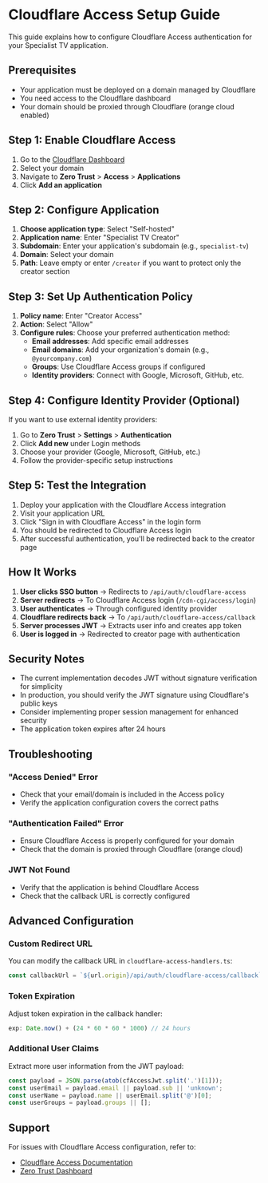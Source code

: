 # Cloudflare Access Setup Guide

This guide explains how to configure Cloudflare Access authentication for your Specialist TV application.

## Prerequisites

- Your application must be deployed on a domain managed by Cloudflare
- You need access to the Cloudflare dashboard
- Your domain should be proxied through Cloudflare (orange cloud enabled)

## Step 1: Enable Cloudflare Access

1. Go to the [Cloudflare Dashboard](https://dash.cloudflare.com)
2. Select your domain
3. Navigate to **Zero Trust** > **Access** > **Applications**
4. Click **Add an application**

## Step 2: Configure Application

1. **Choose application type**: Select "Self-hosted"
2. **Application name**: Enter "Specialist TV Creator"
3. **Subdomain**: Enter your application's subdomain (e.g., `specialist-tv`)
4. **Domain**: Select your domain
5. **Path**: Leave empty or enter `/creator` if you want to protect only the creator section

## Step 3: Set Up Authentication Policy

1. **Policy name**: Enter "Creator Access"
2. **Action**: Select "Allow"
3. **Configure rules**: Choose your preferred authentication method:
   - **Email addresses**: Add specific email addresses
   - **Email domains**: Add your organization's domain (e.g., `@yourcompany.com`)
   - **Groups**: Use Cloudflare Access groups if configured
   - **Identity providers**: Connect with Google, Microsoft, GitHub, etc.

## Step 4: Configure Identity Provider (Optional)

If you want to use external identity providers:

1. Go to **Zero Trust** > **Settings** > **Authentication**
2. Click **Add new** under Login methods
3. Choose your provider (Google, Microsoft, GitHub, etc.)
4. Follow the provider-specific setup instructions

## Step 5: Test the Integration

1. Deploy your application with the Cloudflare Access integration
2. Visit your application URL
3. Click "Sign in with Cloudflare Access" in the login form
4. You should be redirected to Cloudflare Access login
5. After successful authentication, you'll be redirected back to the creator page

## How It Works

1. **User clicks SSO button** → Redirects to `/api/auth/cloudflare-access`
2. **Server redirects** → To Cloudflare Access login (`/cdn-cgi/access/login`)
3. **User authenticates** → Through configured identity provider
4. **Cloudflare redirects back** → To `/api/auth/cloudflare-access/callback`
5. **Server processes JWT** → Extracts user info and creates app token
6. **User is logged in** → Redirected to creator page with authentication

## Security Notes

- The current implementation decodes JWT without signature verification for simplicity
- In production, you should verify the JWT signature using Cloudflare's public keys
- Consider implementing proper session management for enhanced security
- The application token expires after 24 hours

## Troubleshooting

### "Access Denied" Error
- Check that your email/domain is included in the Access policy
- Verify the application configuration covers the correct paths

### "Authentication Failed" Error
- Ensure Cloudflare Access is properly configured for your domain
- Check that the domain is proxied through Cloudflare (orange cloud)

### JWT Not Found
- Verify that the application is behind Cloudflare Access
- Check that the callback URL is correctly configured

## Advanced Configuration

### Custom Redirect URL
You can modify the callback URL in `cloudflare-access-handlers.ts`:

```typescript
const callbackUrl = `${url.origin}/api/auth/cloudflare-access/callback`;
```

### Token Expiration
Adjust token expiration in the callback handler:

```typescript
exp: Date.now() + (24 * 60 * 60 * 1000) // 24 hours
```

### Additional User Claims
Extract more user information from the JWT payload:

```typescript
const payload = JSON.parse(atob(cfAccessJwt.split('.')[1]));
const userEmail = payload.email || payload.sub || 'unknown';
const userName = payload.name || userEmail.split('@')[0];
const userGroups = payload.groups || [];
```

## Support

For issues with Cloudflare Access configuration, refer to:
- [Cloudflare Access Documentation](https://developers.cloudflare.com/cloudflare-one/applications/)
- [Zero Trust Dashboard](https://one.dash.cloudflare.com/)
